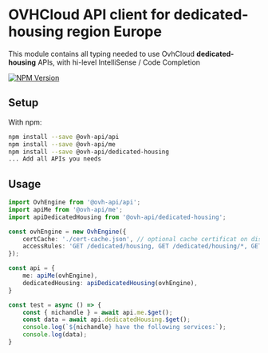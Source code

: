 # OVHCloud API client for **dedicated-housing** region Europe

This module contains all typing needed to use OvhCloud **dedicated-housing** APIs, with hi-level IntelliSense / Code Completion

[![NPM Version](https://img.shields.io/npm/v/@ovh-api/dedicated-housing.svg?style=flat)](https://www.npmjs.org/package/@ovh-api/dedicated-housing)

## Setup

With npm:

```bash
npm install --save @ovh-api/api
npm install --save @ovh-api/me
npm install --save @ovh-api/dedicated-housing
... Add all APIs you needs
```

## Usage

```typescript
import OvhEngine from '@ovh-api/api';
import apiMe from '@ovh-api/me';
import apiDedicatedHousing from '@ovh-api/dedicated-housing';

const ovhEngine = new OvhEngine({ 
    certCache: './cert-cache.json', // optional cache certificat on disk.
    accessRules: 'GET /dedicated/housing, GET /dedicated/housing/*, GET /me', // optional limit the requested privileges.
});

const api = {
    me: apiMe(ovhEngine),
    dedicatedHousing: apiDedicatedHousing(ovhEngine),
}

const test = async () => {
    const { nichandle } = await api.me.$get();
    const data = await api.dedicatedHousing.$get();
    console.log(`${nichandle} have the following services:`);
    console.log(data);
}
```
